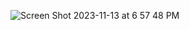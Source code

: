 ![Screen Shot 2023-11-13 at 6 57 48 PM](https://github.com/user-attachments/assets/164929dd-c12d-4464-8c12-9671429a2df6)
